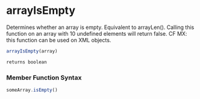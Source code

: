 # arrayIsEmpty

Determines whether an array is empty. Equivalent to arrayLen().
 Calling this function on an array with 10 undefined elements
 will return false.
 CF MX: this function can be used on XML objects.

```javascript
arrayIsEmpty(array)
```

```javascript
returns boolean
```
### Member Function Syntax

```javascript
someArray.isEmpty()
```
